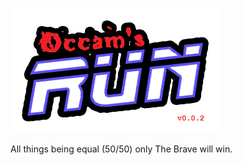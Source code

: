 ![Occam's Run](https://raw.githubusercontent.com/d11e9/Occams-Run/master/logo-0.0.2.png "Occam's Run")

All things being equal (50/50) only The Brave will win.


